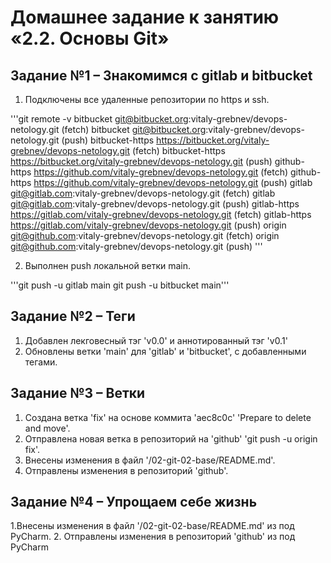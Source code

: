 
# Домашнее задание к занятию «2.2. Основы Git»


## Задание №1 – Знакомимся с gitlab и bitbucket
 
1. Подключены все удаленные репозитории по https и ssh.

'''git remote -v
bitbucket	git@bitbucket.org:vitaly-grebnev/devops-netology.git (fetch)
bitbucket	git@bitbucket.org:vitaly-grebnev/devops-netology.git (push)
bitbucket-https	https://bitbucket.org/vitaly-grebnev/devops-netology.git (fetch)
bitbucket-https	https://bitbucket.org/vitaly-grebnev/devops-netology.git (push)
github-https	https://github.com/vitaly-grebnev/devops-netology.git (fetch)
github-https	https://github.com/vitaly-grebnev/devops-netology.git (push)
gitlab	git@gitlab.com:vitaly-grebnev/devops-netology.git (fetch)
gitlab	git@gitlab.com:vitaly-grebnev/devops-netology.git (push)
gitlab-https	https://gitlab.com/vitaly-grebnev/devops-netology.git (fetch)
gitlab-https	https://gitlab.com/vitaly-grebnev/devops-netology.git (push)
origin	git@github.com:vitaly-grebnev/devops-netology.git (fetch)
origin	git@github.com:vitaly-grebnev/devops-netology.git (push)
'''

2. Выполнен push локальной ветки main.

'''git push -u gitlab main
git push -u bitbucket main'''

## Задание №2 – Теги

1. Добавлен лекговесный тэг 'v0.0' и аннотированный тэг 'v0.1'
2. Обновлены ветки 'main' для 'gitlab' и 'bitbucket', с добавленными тегами.
    

## Задание №3 – Ветки

1. Создана ветка 'fix' на основе коммита 'aec8c0c' 'Prepare to delete and move'.
2. Отправлена новая ветка в репозиторий на 'github' 'git push -u origin fix'.
3. Внесены изменения в файл '/02-git-02-base/README.md'.
4. Отправлены изменения в репозиторий 'github'.


## Задание №4 – Упрощаем себе жизнь

1.Внесены изменения в файл '/02-git-02-base/README.md' из под PyCharm.
2. Отправлены изменения в репозиторий 'github' из под PyCharm
